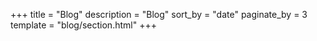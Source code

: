+++
title = "Blog"
description = "Blog"
sort_by = "date"
paginate_by = 3
template = "blog/section.html"
+++
